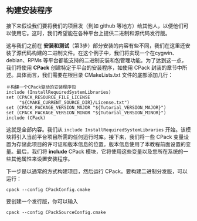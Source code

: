 ## 构建安装程序

接下来假设我们要将我们的项目发（到如 github 等地方）给其他人，以便他们可以使用它。这时，我们希望能在各种平台上提供二进制和源代码发行版。

这与我们之前在 **安装和测试**（第3步）部分安装的内容有些不同，我们在这里还安装了源代码构建的二进制文件。在这个例子中，我们将实现一个在cygwin、debian、RPMs 等平台都能支持的二进制安装和包管理功能。为了达到这一点，我们将使用 **CPack** 创建特定于平台的安装程序，如使用 CPack 封装的章节中所述。具体而言，我们需要在根目录 CMakeLists.txt 文件的底部添加几行：

```
＃构建一个CPack驱动的安装程序包
include (InstallRequiredSystemLibraries)
set (CPACK_RESOURCE_FILE_LICENSE  
     "${CMAKE_CURRENT_SOURCE_DIR}/License.txt")
set (CPACK_PACKAGE_VERSION_MAJOR "${Tutorial_VERSION_MAJOR}")
set (CPACK_PACKAGE_VERSION_MINOR "${Tutorial_VERSION_MINOR}")
include (CPack)
```

这就是全部内容。我们从 `include InstallRequiredSystemLibraries` 开始。该模块将引入当前平台项目所需的任何运行时库。接下来，我们将一些 CPack 变量设置为存储此项目的许可证和版本信息的位置。版本信息使用了本教程前面设置的变量。最后，我们将 **include** CPack 模块，它将使用这些变量以及您所在系统的一些其他属性来设置安装程序。

下一步是以通常的方式构建项目，然后运行 CPack。要构建二进制分发版，可以运行：

```
cpack --config CPackConfig.cmake
```

要创建一个发行版，你可以输入

```
cpack --config CPackSourceConfig.cmake
```



